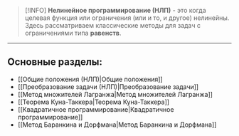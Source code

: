 
> [!INFO] **Нелинейное программирование (НЛП)** - это когда целевая функция или ограничения (или и то, и другое) нелинейны. Здесь рассматриваем классические методы для задач с ограничениями типа **равенств**.

---

## Основные разделы:

*   [[Общие положения (НЛП)|Общие положения]]
*   [[Преобразование задачи (НЛП)|Преобразование задачи]]
*   [[Метод множителей Лагранжа|Метод множителей Лагранжа]]
* [[Теорема Куна-Таккера|Теорема Куна-Таккера]] 
* [[Квадратичное программирование|Квадратичное программирование]] 
* [[Метод Баранкина и Дорфмана|Метод Баранкина и Дорфмана]]